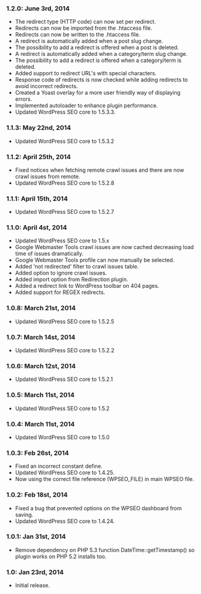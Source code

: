 ### 1.2.0: June 3rd, 2014
* The redirect type (HTTP code) can now set per redirect.
* Redirects can now be imported from the .htaccess file.
* Redirects can now be written to the .htaccess file.
* A redirect is automatically added when a post slug change.
* The possibility to add a redirect is offered when a post is deleted.
* A redirect is automatically added when a category/term slug change.
* The possibility to add a redirect is offered when a category/term is deleted.
* Added support to redirect URL's with special characters.
* Response code of redirects is now checked while adding redirects to avoid incorrect redirects.
* Created a Yoast overlay for a more user friendly way of displaying errors.
* Implemented autoloader to enhance plugin performance.
* Updated WordPress SEO core to 1.5.3.3.

### 1.1.3: May 22nd, 2014
* Updated WordPress SEO core to 1.5.3.2

### 1.1.2: April 25th, 2014
* Fixed notices when fetching remote crawl issues and there are now crawl issues from remote.
* Updated WordPress SEO core to 1.5.2.8

### 1.1.1: April 15th, 2014
* Updated WordPress SEO core to 1.5.2.7

### 1.1.0: April 4st, 2014
* Updated WordPress SEO core to 1.5.x
* Google Webmaster Tools crawl issues are now cached decreasing load time of issues dramatically.
* Google Webmaster Tools profile can now manually be selected.
* Added 'not redirected' filter to crawl issues table.
* Added option to ignore crawl issues.
* Added import option from Redirection plugin.
* Added a redirect link to WordPress toolbar on 404 pages.
* Added support for REGEX redirects.

### 1.0.8: March 21st, 2014
* Updated WordPress SEO core to 1.5.2.5

### 1.0.7: March 14st, 2014
* Updated WordPress SEO core to 1.5.2.2

### 1.0.6: March 12st, 2014
* Updated WordPress SEO core to 1.5.2.1

### 1.0.5: March 11st, 2014
* Updated WordPress SEO core to 1.5.2

### 1.0.4: March 11st, 2014
* Updated WordPress SEO core to 1.5.0

### 1.0.3: Feb 26st, 2014
* Fixed an incorrect constant define.
* Updated WordPress SEO core to 1.4.25.
* Now using the correct file reference (WPSEO_FILE) in main WPSEO file.

### 1.0.2: Feb 18st, 2014
* Fixed a bug that prevented options on the WPSEO dashboard from saving.
* Updated WordPress SEO core to 1.4.24.

### 1.0.1: Jan 31st, 2014
* Remove dependency on PHP 5.3 function DateTime::getTimestamp() so plugin works on PHP 5.2 installs too.

### 1.0: Jan 23rd, 2014
* Initial release.
